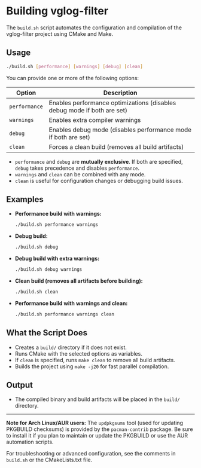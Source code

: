 # Building vglog-filter

The `build.sh` script automates the configuration and compilation of the vglog-filter project using CMake and Make.

## Usage

```sh
./build.sh [performance] [warnings] [debug] [clean]
```

You can provide one or more of the following options:

| Option        | Description                                                      |
|---------------|------------------------------------------------------------------|
| `performance` | Enables performance optimizations (disables debug mode if both are set) |
| `warnings`    | Enables extra compiler warnings                                  |
| `debug`       | Enables debug mode (disables performance mode if both are set)   |
| `clean`       | Forces a clean build (removes all build artifacts)               |

- `performance` and `debug` are **mutually exclusive**. If both are specified, `debug` takes precedence and disables `performance`.
- `warnings` and `clean` can be combined with any mode.
- `clean` is useful for configuration changes or debugging build issues.

## Examples

- **Performance build with warnings:**
  ```sh
  ./build.sh performance warnings
  ```
- **Debug build:**
  ```sh
  ./build.sh debug
  ```
- **Debug build with extra warnings:**
  ```sh
  ./build.sh debug warnings
  ```
- **Clean build (removes all artifacts before building):**
  ```sh
  ./build.sh clean
  ```
- **Performance build with warnings and clean:**
  ```sh
  ./build.sh performance warnings clean
  ```

## What the Script Does
- Creates a `build/` directory if it does not exist.
- Runs CMake with the selected options as variables.
- If `clean` is specified, runs `make clean` to remove all build artifacts.
- Builds the project using `make -j20` for fast parallel compilation.

## Output
- The compiled binary and build artifacts will be placed in the `build/` directory.

---
**Note for Arch Linux/AUR users:** The `updpkgsums` tool (used for updating PKGBUILD checksums) is provided by the `pacman-contrib` package. Be sure to install it if you plan to maintain or update the PKGBUILD or use the AUR automation scripts.

For troubleshooting or advanced configuration, see the comments in `build.sh` or the CMakeLists.txt file. 